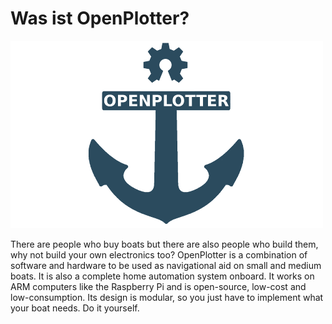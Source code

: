 # Was ist OpenPlotter?

![](.gitbook/assets/openplotter500x300.png)

There are people who buy boats but there are also people who build them, why not build your own electronics too? OpenPlotter is a combination of software and hardware to be used as navigational aid on small and medium boats. It is also a complete home automation system onboard. It works on ARM computers like the Raspberry Pi and is open-source, low-cost and low-consumption. Its design is modular, so you just have to implement what your boat needs. Do it yourself.

